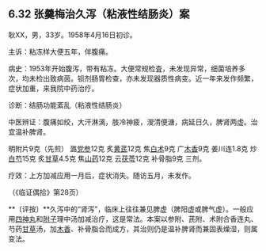 ## 6.32 张羹梅治久泻（粘液性结肠炎）案

耿XX，男，33岁。1958年4月16日初诊。

主诉：粘冻样大便五年，伴腹痛。

病史：1953年开始腹泻，带有粘冻。大便常规检査，未发现异常，细菌培养多次，均未检出致病茵。钡剂肠胃检查，亦未发现器质性病变。近一年来发作频繁，症状加重，来我院中药治疗。

诊断：结肠功能紊乱（粘液性结肠炎）

中医辨证：腹痛如绞，大汗淋漓，肢冷神疲，溲清便溏，病延日久，脾肾两虚。治宜温补脾肾。

明附片9克（先煎） 潞[党参](https://www.gmzyjc.com/read/bc/bc17-0.1.2.0.0.md)12克 炙[黄芪](https://www.gmzyjc.com/read/bc/bc17-0.1.4.0.0.md)12克 焦[白术](https://www.gmzyjc.com/read/bc/bc17-0.1.5.0.0.md)9克 广[木香](https://www.gmzyjc.com/read/bc/bc11-0.0.5.0.0.md)9克 姜川连1.8克 炒[白芍](https://www.gmzyjc.com/read/bc/bc17-0.3.4.0.0.md)15克 炙[甘草](https://www.gmzyjc.com/read/bc/bc17-0.1.8.0.0.md)4.5克 焦[山药](https://www.gmzyjc.com/read/bc/bc17-0.1.6.0.0.md)12克 云[茯苓](https://www.gmzyjc.com/read/bc/bc05-0.0.1.0.0.md)12克 补骨脂9克 三剂。

疗效：上方加减应用一月后，症状消失。随访五月，未发作。

（《临证偶拾》第28页）

**〔评按〕**久泻中的“肾泻”，临床上往往兼见脾虚（脾阳虚或脾气虚）。一般应用[四神丸](https://www.gmzyjc.com/read/fjx/fjx13-0.2.0.0.0.md)和[附子](https://www.gmzyjc.com/read/bc/bc07-0.1.0.0.0.md)理中汤加减治疗，这是常法。本案以参附、芪附、术附合香连丸、芍药[甘草](https://www.gmzyjc.com/read/bc/bc17-0.1.8.0.0.md)汤，加[木香](https://www.gmzyjc.com/read/bc/bc11-0.0.5.0.0.md)、补骨脂合而成方，其治则仍是温补脾肾而兼固表燥湿，则属变法。
